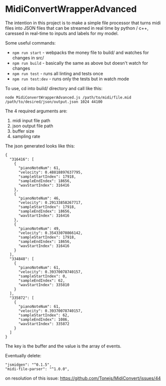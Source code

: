 # MidiConvertWrapperAdvanced
The intention in this project is to make a simple file processor that turns midi files into JSON files that can be streamed in real time by python / c++, caressed in real-time to inputs and labels for my model.

Some useful commands:
 - `npm run start` - webpacks the money file to build/ and watches for changes in src/
 - `npm run build` - basically the same as above but doesn't watch for changes
 - `npm run test` - runs all linting and tests once
 - `npm run test:dev` - runs only the tests but in watch mode

To use, cd into build/ directory and call like this:
```
node MidiConvertWrapperAdvanced.js /path/to/midi/file.mid /path/to/desired/json/output.json 1024 44100
```

The 4 required arguments are:
 1. midi input file path
 2. json output file path
 3. buffer size
 4. sampling rate

The json generated looks like this:
```
{
  "316416": [
    {
      "pianoNoteNum": 61,
      "velocity": 0.48818897637795,
      "sampleStartIndex": 17918,
      "sampleEndIndex": 18656,
      "wavStartIndex": 316416
    },
    {
      "pianoNoteNum": 46,
      "velocity": 0.29133858267717,
      "sampleStartIndex": 17918,
      "sampleEndIndex": 18656,
      "wavStartIndex": 316416
    },
    {
      "pianoNoteNum": 49,
      "velocity": 0.35433070866142,
      "sampleStartIndex": 17918,
      "sampleEndIndex": 18656,
      "wavStartIndex": 316416
    }
  ],
  "334848": [
    {
      "pianoNoteNum": 61,
      "velocity": 0.39370078740157,
      "sampleStartIndex": 0,
      "sampleEndIndex": 62,
      "wavStartIndex": 335810
    }
  ],
  "335872": [
    {
      "pianoNoteNum": 61,
      "velocity": 0.39370078740157,
      "sampleStartIndex": 62,
      "sampleEndIndex": 1086,
      "wavStartIndex": 335872
    }
  ]
}
```
The key is the buffer and the value is the array of events.

Eventually delete:
```
"jsmidgen": "^0.1.5",
"midi-file-parser": "^1.0.0",
```
on resolution of this issue:
https://github.com/Tonejs/MidiConvert/issues/44
